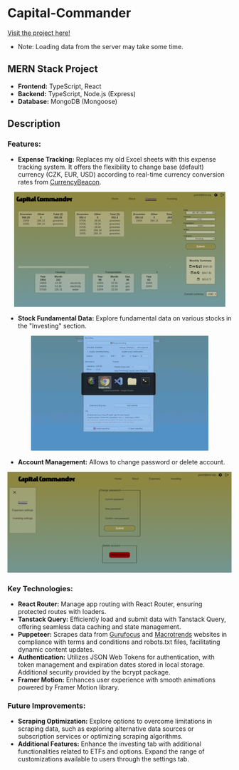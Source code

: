 # Capital-Commander

[Visit the project here!](https://main--capitalcommander.netlify.app)

- Note: Loading data from the server may take some time.

## MERN Stack Project

- **Frontend:** TypeScript, React
- **Backend:** TypeScript, Node.js (Express)
- **Database:** MongoDB (Mongoose)

## Description

### Features:

- **Expense Tracking:** Replaces my old Excel sheets with this expense tracking system. It offers the flexibility to change base (default) currency (CZK, EUR, USD) according to real-time currency conversion rates from [CurrencyBeacon](https://currencybeacon.com/).
<p style="text-align:center">
  <img src="https://raw.githubusercontent.com/Andrij-Kolomijec/Capital-Commander/main/client/src/assets/previews/preview-expenses.png" alt="Preview Expenses Screenshot"/>
</p>

- **Stock Fundamental Data:** Explore fundamental data on various stocks in the "Investing" section.
<p style="text-align:center">
  <img src="https://raw.githubusercontent.com/Andrij-Kolomijec/Capital-Commander/main/client/src/assets/previews/preview-financials.gif" alt="Preview Investing Gif"/>
</p>

- **Account Management:** Allows to change password or delete account.
<p style="text-align:center">
  <img src="https://raw.githubusercontent.com/Andrij-Kolomijec/Capital-Commander/main/client/src/assets/previews/preview-settings.png" alt="Preview Settings Screenshot"/>
</p>

### Key Technologies:

- **React Router:** Manage app routing with React Router, ensuring protected routes with loaders.
- **Tanstack Query:** Efficiently load and submit data with Tanstack Query, offering seamless data caching and state management.
- **Puppeteer:** Scrapes data from [Gurufocus](https://www.gurufocus.com/) and [Macrotrends](https://www.macrotrends.net/) websites in compliance with terms and conditions and robots.txt files, facilitating dynamic content updates.
- **Authentication:** Utilizes JSON Web Tokens for authentication, with token management and expiration dates stored in local storage. Additional security provided by the bcrypt package.
- **Framer Motion:** Enhances user experience with smooth animations powered by Framer Motion library.

### Future Improvements:

- **Scraping Optimization:** Explore options to overcome limitations in scraping data, such as exploring alternative data sources or subscription services or optimizing scraping algorithms.
- **Additional Features:** Enhance the investing tab with additional functionalities related to ETFs and options. Expand the range of customizations available to users through the settings tab.
